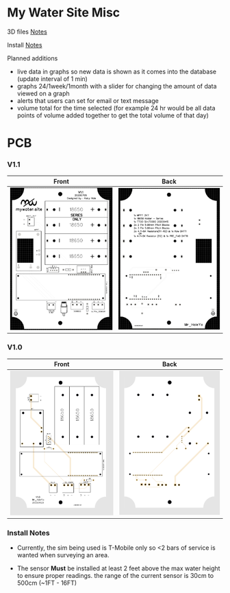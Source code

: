 # My Water Site Misc

3D files [Notes](3D_models/README.md)

Install [Notes](#Install-Notes)

Planned additions
- live data in graphs so new data is shown as it comes into the database (update interval of 1 min)
- graphs 24/1week/1month with a slider for changing the amount of data viewed on a graph
- alerts that users can set for email or text message 
- volume total for the time selected (for example 24 hr would be all data points of volume added together to get the total volume of that day)

# PCB

### V1.1

Front             |  Back
:-------------------------:|:-------------------------:
![](PCB/V1.1/front.png)  |  ![](PCB/V1.1/back.png)

### V1.0

Front             |  Back
:-------------------------:|:-------------------------:
![](PCB/V1.0/front.png)  |  ![](PCB/V1.0/back.png)


### Install Notes

- Currently, the sim being used is T-Mobile only so <2 bars of service is wanted when surveying an area.

- The sensor __Must__ be installed at least 2 feet above the max water height to ensure proper readings. the range of the current sensor is 30cm to 500cm (~1FT - 16FT)
